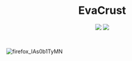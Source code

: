 <h1 align="center"> EvaCrust </h1>

<p align="center">
  <img src = "https://img.shields.io/badge/HTML5-E34F26?style=for-the-badge&logo=html5&logoColor=white"/>
  <img src = "https://img.shields.io/badge/CSS3-1572B6?style=for-the-badge&logo=css3&logoColor=white" />
</p>

<br/>


![firefox_IAs0b1TyMN](https://user-images.githubusercontent.com/109097651/180863308-beb67451-5d44-47e2-95af-c554fa9e02e5.gif)
